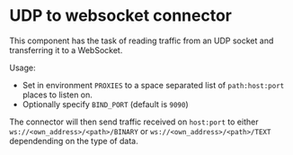 # UDP to websocket connector

This component has the task of reading traffic from an UDP socket and transferring it to a WebSocket.

Usage:
- Set in environment `PROXIES` to a space separated list of `path:host:port` places to listen on.
- Optionally specify `BIND_PORT` (default is `9090`)

The connector will then send traffic received on `host:port` to either `ws://<own_address>/<path>/BINARY` or `ws://<own_address>/<path>/TEXT` dependending on the type of data.  